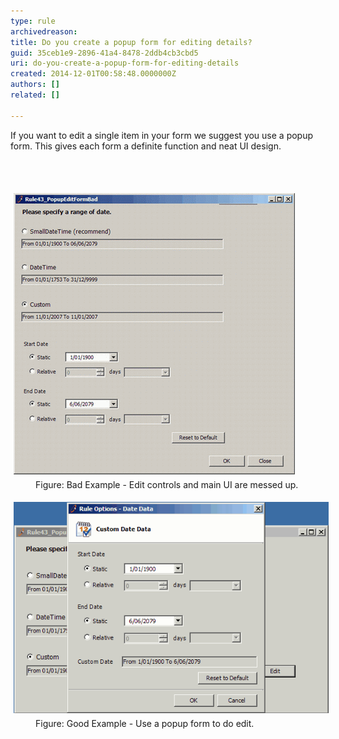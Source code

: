 ```yaml
---
type: rule
archivedreason: 
title: Do you create a popup form for editing details?
guid: 35ceb1e9-2896-41a4-8478-2ddb4cb3cbd5
uri: do-you-create-a-popup-form-for-editing-details
created: 2014-12-01T00:58:48.0000000Z
authors: []
related: []

---
```



<p>If you want to edit a single item in your form we suggest you use a 
popup form. This gives each form a definite function and neat UI design.</p>
<br><excerpt class='endintro'></excerpt><br>
<dl class="badImage"><dt>
      <img alt="without popup form" src="../../assets/NonePopupEditForm.gif" style="margin:5px;" />
   </dt><dd>Figure: Bad Example - Edit controls and main UI are messed up.</dd></dl><dl class="goodImage"><dt>
      <img alt="with popup edit form" src="../../assets/PopupEditForm.gif" style="margin:5px;" />
   </dt><dd>Figure: Good Example - Use a popup form to do edit.</dd></dl>


